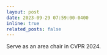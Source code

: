```yaml
---
layout: post
date: 2023-09-29 07:59:00-0400
inline: true
related_posts: false
---
```


Serve as an area chair in CVPR 2024.
